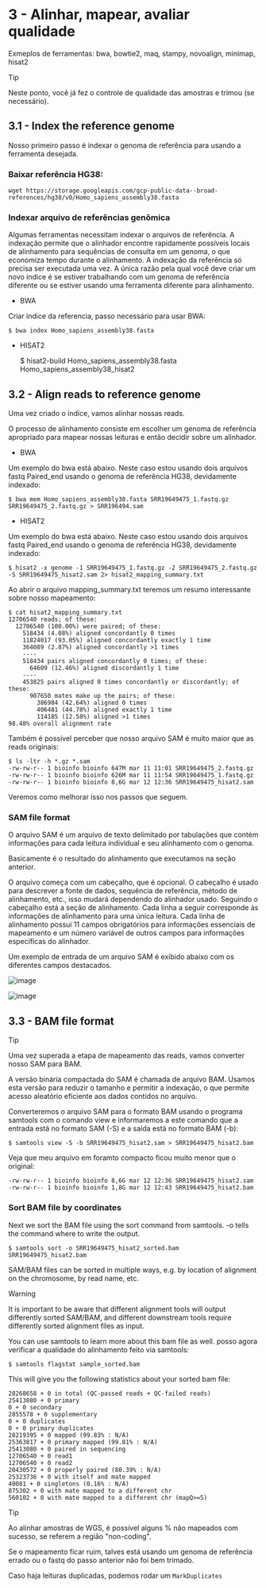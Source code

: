 # 3 - Alinhar, mapear, avaliar qualidade

Exmeplos de ferramentas: bwa, bowtie2, maq, stampy, novoalign, minimap, hisat2

> [!TIP]
> Neste ponto, você já fez o controle de qualidade das amostras e trimou (se necessário).

## 3.1 - Index the reference genome

Nosso primeiro passo é indexar o genoma de referência para usando a ferramenta desejada. 

### Baixar referência HG38:
    
    wget https://storage.googleapis.com/gcp-public-data--broad-references/hg38/v0/Homo_sapiens_assembly38.fasta


### Indexar arquivo de referências genômica

Algumas ferramentas necessitam indexar o arquivos de referência.
A indexação permite que o alinhador encontre rapidamente possíveis locais de alinhamento para sequências de consulta em um genoma, o que economiza tempo durante o alinhamento. 
A indexação da referência só precisa ser executada uma vez. 
A única razão pela qual você deve criar um novo índice é se estiver trabalhando com um genoma de referência diferente ou se estiver usando uma ferramenta diferente para alinhamento.

- BWA

Criar índice da referencia, passo necessário para usar BWA:

    $ bwa index Homo_sapiens_assembly38.fasta

- HISAT2

    $ hisat2-build Homo_sapiens_assembly38.fasta Homo_sapiens_assembly38_hisat2



## 3.2 - Align reads to reference genome

Uma vez criado o índíce, vamos alinhar nossas reads.

O processo de alinhamento consiste em escolher um genoma de referência apropriado para mapear nossas leituras e então decidir sobre um alinhador. 

- BWA

Um exemplo do bwa está abaixo. Neste caso estou usando dois arquivos fastq Paired_end usando o genoma de referência HG38, devidamente indexado:

    $ bwa mem Homo_sapiens_assembly38.fasta SRR19649475_1.fastq.gz SRR19649475_2.fastq.gz > SRR196494.sam

- HISAT2

Um exemplo do bwa está abaixo. Neste caso estou usando dois arquivos fastq Paired_end usando o genoma de referência HG38, devidamente indexado:

    $ hisat2 -x genome -1 SRR19649475_1.fastq.gz -2 SRR19649475_2.fastq.gz -S SRR19649475_hisat2.sam 2> hisat2_mapping_summary.txt

Ao abrir o arquivo mapping_summary.txt teremos um resumo interessante sobre nosso mapeamento:

    $ cat hisat2_mapping_summary.txt 
    12706540 reads; of these:
      12706540 (100.00%) were paired; of these:
        518434 (4.08%) aligned concordantly 0 times
        11824017 (93.05%) aligned concordantly exactly 1 time
        364089 (2.87%) aligned concordantly >1 times
        ----
        518434 pairs aligned concordantly 0 times; of these:
          64609 (12.46%) aligned discordantly 1 time
        ----
        453825 pairs aligned 0 times concordantly or discordantly; of these:
          907650 mates make up the pairs; of these:
            386984 (42.64%) aligned 0 times
            406481 (44.78%) aligned exactly 1 time
            114185 (12.58%) aligned >1 times
    98.48% overall alignment rate



Também é possível perceber que nosso arquivo SAM é muito maior que as reads originais:

    $ ls -ltr -h *.gz *.sam
    -rw-rw-r-- 1 bioinfo bioinfo 647M mar 11 11:01 SRR19649475_2.fastq.gz
    -rw-rw-r-- 1 bioinfo bioinfo 626M mar 11 11:54 SRR19649475_1.fastq.gz
    -rw-rw-r-- 1 bioinfo bioinfo 8,6G mar 12 12:36 SRR19649475_hisat2.sam

Veremos como melhorar isso nos passos que seguem.


### SAM file format

O arquivo SAM é um arquivo de texto delimitado por tabulações que contém informações para cada leitura individual e seu alinhamento com o genoma. 

Basicamente é o resultado do alinhamento que executamos na seção anterior.

O arquivo começa com um cabeçalho, que é opcional. O cabeçalho é usado para descrever a fonte de dados, sequência de referência, método de alinhamento, etc., isso mudará dependendo do alinhador usado. 
Seguindo o cabeçalho está a seção de alinhamento. Cada linha a seguir corresponde às informações de alinhamento para uma única leitura. Cada linha de alinhamento possui 11 campos obrigatórios para informações essenciais de mapeamento e um número variável de outros campos para informações específicas do alinhador. 

Um exemplo de entrada de um arquivo SAM é exibido abaixo com os diferentes campos destacados.

![image](https://github.com/vergani/BioInfo/assets/35334365/d04ac79e-b690-4eb2-bf3c-44e2e329b2de)

![image](https://github.com/vergani/BioInfo/assets/35334365/1d22f2ad-54a6-495c-8162-aabb442810ed)



## 3.3 - BAM file format

> [!TIP]
> Uma vez superada a etapa de mapeamento das reads, vamos converter nosso SAM para BAM.

A versão binária compactada do SAM é chamada de arquivo BAM. Usamos esta versão para reduzir o tamanho e permitir a indexação, o que permite acesso aleatório eficiente aos dados contidos no arquivo.

Converteremos o arquivo SAM para o formato BAM usando o programa samtools com o comando view e informaremos a este comando que a entrada está no formato SAM (-S) e a saída está no formato BAM (-b):

    $ samtools view -S -b SRR19649475_hisat2.sam > SRR19649475_hisat2.bam

Veja que meu arquivo em foramto compacto ficou muito menor que o original:

    -rw-rw-r-- 1 bioinfo bioinfo 8,6G mar 12 12:36 SRR19649475_hisat2.sam
    -rw-rw-r-- 1 bioinfo bioinfo 1,8G mar 12 12:43 SRR19649475_hisat2.bam


### Sort BAM file by coordinates

Next we sort the BAM file using the sort command from samtools. -o tells the command where to write the output.

    $ samtools sort -o SRR19649475_hisat2_sorted.bam SRR19649475_hisat2.bam

SAM/BAM files can be sorted in multiple ways, e.g. by location of alignment on the chromosome, by read name, etc. 

> [!WARNING]
> It is important to be aware that different alignment tools will output differently sorted SAM/BAM, and different downstream tools require differently sorted alignment files as input.

You can use samtools to learn more about this bam file as well.
posso agora verificar a qualidade do alinhamento feito via samtools:

    $ samtools flagstat sample_sorted.bam

This will give you the following statistics about your sorted bam file:

    28268658 + 0 in total (QC-passed reads + QC-failed reads)
    25413080 + 0 primary
    0 + 0 secondary
    2855578 + 0 supplementary
    0 + 0 duplicates
    0 + 0 primary duplicates
    28219395 + 0 mapped (99.83% : N/A)
    25363817 + 0 primary mapped (99.81% : N/A)
    25413080 + 0 paired in sequencing
    12706540 + 0 read1
    12706540 + 0 read2
    20430572 + 0 properly paired (80.39% : N/A)
    25323736 + 0 with itself and mate mapped
    40081 + 0 singletons (0.16% : N/A)
    875302 + 0 with mate mapped to a different chr
    560102 + 0 with mate mapped to a different chr (mapQ>=5)


> [!TIP]
> Ao alinhar amostras de WGS, é possível alguns % não mapeados com sucesso, se referem a região "non-coding".
>
> Se o mapeamento ficar ruim, talves está usando um genoma de referência errado ou o fastq do passo anterior não foi bem trimado.
>
> Caso haja leituras duplicadas, podemos rodar um `MarkDuplicates`






